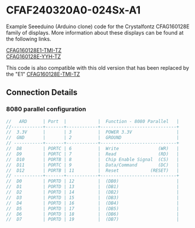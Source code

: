 # CFAF240320A0-024Sx-A1

Example Seeeduino (Arduino clone) code for the Crystalfontz CFAG160128E family of displays. More information about these displays can be found at the following links.

[CFAG160128E1-TMI-TZ](https://www.crystalfontz.com/product/cfag160128e1tmitz)\
[CFAG160128E-YYH-TZ](https://www.crystalfontz.com/product/cfag160128eyyhtz)

This code is also compatible with this old version that has been replaced by the "E1"
[CFAG160128E-TMI-TZ](https://www.crystalfontz.com/product/cfag160128etmitz)


## Connection Details
### 8080 parallel configuration
```c++
//   ARD      | Port  |            |  Function - 8080 Parallel   |
//------------+-------+------------+-----------------------------+
//  3.3V      |       | 3          |  POWER 3.3V                 |
//  GND	      |       | 2          |  GROUND                     |
// -----------+-------+------------+-----------------------------+
//  D8        | PORTC | 6          |  Write               (WR)   |
//  D9        | PORTC | 7          |  Read                (RD)   |
//  D10       | PORTB | 8          |  Chip Enable Signal  (CS)   |
//  D11       | PORTC | 9          |  Data/Command        (DC)   |
//  D12       | PORTB | 11         |  Reset            (RESET)   |
// -----------+-------+------------+-----------------------------+
//  D0        | PORTD | 12         |  (DB0)                      |
//  D1        | PORTD | 13         |  (DB1)                      |
//  D2        | PORTD | 14         |  (DB2)                      |
//  D3        | PORTD | 15         |  (DB3)                      |
//  D4        | PORTD | 16         |  (DB4)                      |
//  D5        | PORTD | 17         |  (DB5)                      |
//  D6        | PORTD | 18         |  (DB6)                      |
//  D7        | PORTD | 19         |  (DB7)                      |
```